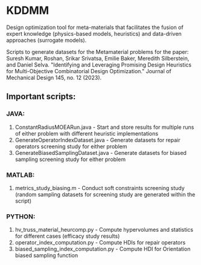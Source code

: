 # KDDMM
Design optimization tool for meta-materials that facilitates the fusion of expert knowledge (physics-based models, heuristics) and data-driven approaches (surrogate models). 

Scripts to generate datasets for the Metamaterial problems for the paper: 
Suresh Kumar, Roshan, Srikar Srivatsa, Emilie Baker, Meredith Silberstein, and Daniel Selva. "Identifying and Leveraging Promising Design Heuristics for Multi-Objective Combinatorial Design Optimization." Journal of Mechanical Design 145, no. 12 (2023).

## Important scripts:
### JAVA:
1. ConstantRadiusMOEARun.java - Start and store results for multiple runs of either problem with different heuristic implementations
2. GenerateOperatorIndexDataset.java - Generate datasets for repair operators screening study for either problem
3. GenerateBiasedSamplingDataset.java - Generate datasets for biased sampling screening study for either problem

### MATLAB:
1. metrics_study_biasing.m - Conduct soft constraints screening study (random sampling datasets for screening study are generated within the script)

### PYTHON:
1. hv_truss_material_heurcomp.py - Compute hypervolumes and statistics for different cases (efficacy study results)
2. operator_index_computation.py - Compute HDIs for repair operators 
3. biased_sampling_index_computation.py - Compute HDI for Orientation biased sampling function
